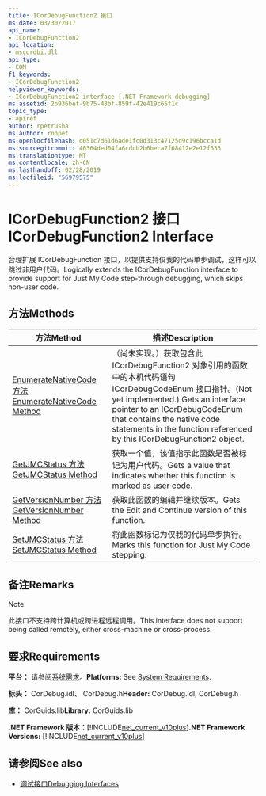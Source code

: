 ```yaml
---
title: ICorDebugFunction2 接口
ms.date: 03/30/2017
api_name:
- ICorDebugFunction2
api_location:
- mscordbi.dll
api_type:
- COM
f1_keywords:
- ICorDebugFunction2
helpviewer_keywords:
- ICorDebugFunction2 interface [.NET Framework debugging]
ms.assetid: 2b936bef-9b75-48bf-859f-42e419c65f1c
topic_type:
- apiref
author: rpetrusha
ms.author: ronpet
ms.openlocfilehash: d051c7d61d6ade1fc0d313c47125d9c196bcca1d
ms.sourcegitcommit: 40364ded04fa6cdcb2b6beca7f68412e2e12f633
ms.translationtype: MT
ms.contentlocale: zh-CN
ms.lasthandoff: 02/28/2019
ms.locfileid: "56979575"
---
```

# <a name="icordebugfunction2-interface"></a><span data-ttu-id="9b8e6-102">ICorDebugFunction2 接口</span><span class="sxs-lookup"><span data-stu-id="9b8e6-102">ICorDebugFunction2 Interface</span></span>

<span data-ttu-id="9b8e6-103">合理扩展 ICorDebugFunction 接口，以提供支持仅我的代码单步调试，这样可以跳过非用户代码。</span><span class="sxs-lookup"><span data-stu-id="9b8e6-103">Logically extends the ICorDebugFunction interface to provide support for Just My Code step-through debugging, which skips non-user code.</span></span>  
  
## <a name="methods"></a><span data-ttu-id="9b8e6-104">方法</span><span class="sxs-lookup"><span data-stu-id="9b8e6-104">Methods</span></span>  
  
|<span data-ttu-id="9b8e6-105">方法</span><span class="sxs-lookup"><span data-stu-id="9b8e6-105">Method</span></span>|<span data-ttu-id="9b8e6-106">描述</span><span class="sxs-lookup"><span data-stu-id="9b8e6-106">Description</span></span>|  
|------------|-----------------|  
|[<span data-ttu-id="9b8e6-107">EnumerateNativeCode 方法</span><span class="sxs-lookup"><span data-stu-id="9b8e6-107">EnumerateNativeCode Method</span></span>](../../../../docs/framework/unmanaged-api/debugging/icordebugfunction2-enumeratenativecode-method.md)|<span data-ttu-id="9b8e6-108">（尚未实现。）获取包含此 ICorDebugFunction2 对象引用的函数中的本机代码语句 ICorDebugCodeEnum 接口指针。</span><span class="sxs-lookup"><span data-stu-id="9b8e6-108">(Not yet implemented.) Gets an interface pointer to an ICorDebugCodeEnum that contains the native code statements in the function referenced by this ICorDebugFunction2 object.</span></span>|  
|[<span data-ttu-id="9b8e6-109">GetJMCStatus 方法</span><span class="sxs-lookup"><span data-stu-id="9b8e6-109">GetJMCStatus Method</span></span>](../../../../docs/framework/unmanaged-api/debugging/icordebugfunction2-getjmcstatus-method.md)|<span data-ttu-id="9b8e6-110">获取一个值，该值指示此函数是否被标记为用户代码。</span><span class="sxs-lookup"><span data-stu-id="9b8e6-110">Gets a value that indicates whether this function is marked as user code.</span></span>|  
|[<span data-ttu-id="9b8e6-111">GetVersionNumber 方法</span><span class="sxs-lookup"><span data-stu-id="9b8e6-111">GetVersionNumber Method</span></span>](../../../../docs/framework/unmanaged-api/debugging/icordebugfunction2-getversionnumber-method.md)|<span data-ttu-id="9b8e6-112">获取此函数的编辑并继续版本。</span><span class="sxs-lookup"><span data-stu-id="9b8e6-112">Gets the Edit and Continue version of this function.</span></span>|  
|[<span data-ttu-id="9b8e6-113">SetJMCStatus 方法</span><span class="sxs-lookup"><span data-stu-id="9b8e6-113">SetJMCStatus Method</span></span>](../../../../docs/framework/unmanaged-api/debugging/icordebugfunction2-setjmcstatus-method.md)|<span data-ttu-id="9b8e6-114">将此函数标记为仅我的代码单步执行。</span><span class="sxs-lookup"><span data-stu-id="9b8e6-114">Marks this function for Just My Code stepping.</span></span>|  
  
## <a name="remarks"></a><span data-ttu-id="9b8e6-115">备注</span><span class="sxs-lookup"><span data-stu-id="9b8e6-115">Remarks</span></span>  
  
> [!NOTE]
>  <span data-ttu-id="9b8e6-116">此接口不支持跨计算机或跨进程远程调用。</span><span class="sxs-lookup"><span data-stu-id="9b8e6-116">This interface does not support being called remotely, either cross-machine or cross-process.</span></span>  
  
## <a name="requirements"></a><span data-ttu-id="9b8e6-117">要求</span><span class="sxs-lookup"><span data-stu-id="9b8e6-117">Requirements</span></span>  
 <span data-ttu-id="9b8e6-118">**平台：** 请参阅[系统需求](../../../../docs/framework/get-started/system-requirements.md)。</span><span class="sxs-lookup"><span data-stu-id="9b8e6-118">**Platforms:** See [System Requirements](../../../../docs/framework/get-started/system-requirements.md).</span></span>  
  
 <span data-ttu-id="9b8e6-119">**标头：** CorDebug.idl、 CorDebug.h</span><span class="sxs-lookup"><span data-stu-id="9b8e6-119">**Header:** CorDebug.idl, CorDebug.h</span></span>  
  
 <span data-ttu-id="9b8e6-120">**库：** CorGuids.lib</span><span class="sxs-lookup"><span data-stu-id="9b8e6-120">**Library:** CorGuids.lib</span></span>  
  
 <span data-ttu-id="9b8e6-121">**.NET Framework 版本：**[!INCLUDE[net_current_v10plus](../../../../includes/net-current-v10plus-md.md)]</span><span class="sxs-lookup"><span data-stu-id="9b8e6-121">**.NET Framework Versions:** [!INCLUDE[net_current_v10plus](../../../../includes/net-current-v10plus-md.md)]</span></span>  
  
## <a name="see-also"></a><span data-ttu-id="9b8e6-122">请参阅</span><span class="sxs-lookup"><span data-stu-id="9b8e6-122">See also</span></span>
- [<span data-ttu-id="9b8e6-123">调试接口</span><span class="sxs-lookup"><span data-stu-id="9b8e6-123">Debugging Interfaces</span></span>](../../../../docs/framework/unmanaged-api/debugging/debugging-interfaces.md)

